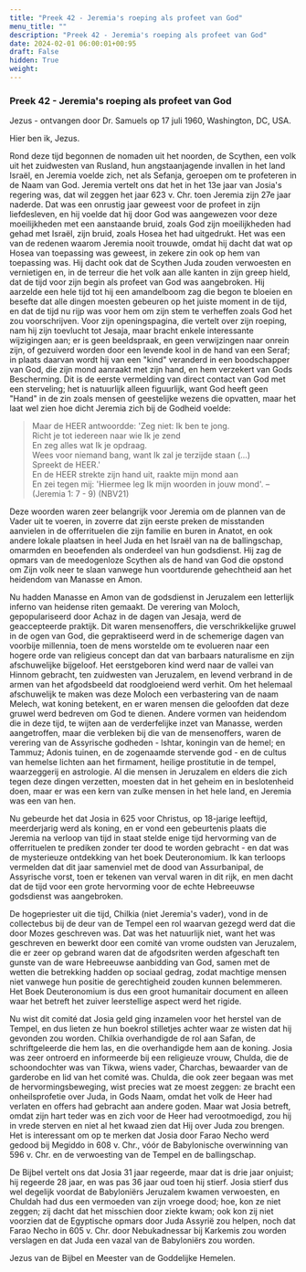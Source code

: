 ```yaml
---
title: "Preek 42 - Jeremia's roeping als profeet van God"
menu_title: ""
description: "Preek 42 - Jeremia's roeping als profeet van God"
date: 2024-02-01 06:00:01+00:95
draft: False
hidden: True
weight:
---
```

### Preek 42 - Jeremia's roeping als profeet van God

Jezus - ontvangen door Dr. Samuels op 17 juli 1960, Washington, DC, USA.

Hier ben ik, Jezus.

Rond deze tijd begonnen de nomaden uit het noorden, de Scythen, een volk uit het zuidwesten van Rusland, hun angstaanjagende invallen in het land Israël, en Jeremia voelde zich, net als Sefanja, geroepen om te profeteren in de Naam van God. Jeremia vertelt ons dat het in het 13e jaar van Josia's regering was, dat wil zeggen het jaar 623 v. Chr. toen Jeremia zijn 27e jaar naderde. Dat was een onrustig jaar geweest voor de profeet in zijn liefdesleven, en hij voelde dat hij door God was aangewezen voor deze moeilijkheden met een aanstaande bruid, zoals God zijn moeilijkheden had gehad met Israël, zijn bruid, zoals Hosea het had uitgedrukt. Het was een van de redenen waarom Jeremia nooit trouwde, omdat hij dacht dat wat op Hosea van toepassing was geweest, in zekere zin ook op hem van toepassing was. Hij dacht ook dat de Scythen Juda zouden verwoesten en vernietigen en, in de terreur die het volk aan alle kanten in zijn greep hield, dat de tijd voor zijn begin als profeet van God was aangebroken. Hij aarzelde een hele tijd tot hij een amandelboom zag die begon te bloeien en besefte dat alle dingen moesten gebeuren op het juiste moment in de tijd, en dat de tijd nu rijp was voor hem om zijn stem te verheffen zoals God het zou voorschrijven. Voor zijn openingspagina, die vertelt over zijn roeping, nam hij zijn toevlucht tot Jesaja, maar bracht enkele interessante wijzigingen aan; er is geen beeldspraak, en geen verwijzingen naar onrein zijn, of gezuiverd worden door een levende kool in de hand van een Seraf; in plaats daarvan wordt hij van een "kind" veranderd in een boodschapper van God, die zijn mond aanraakt met zijn hand, en hem verzekert van Gods Bescherming. Dit is de eerste vermelding van direct contact van God met een sterveling; het is natuurlijk alleen figuurlijk, want God heeft geen "Hand" in de zin zoals mensen of geestelijke wezens die opvatten, maar het laat wel zien hoe dicht Jeremia zich bij de Godheid voelde:

> Maar de HEER antwoordde: 'Zeg niet: Ik ben te jong.  
Richt je tot iedereen naar wie Ik je zend  
En zeg alles wat Ik je opdraag.  
Wees voor niemand bang, want Ik zal je terzijde staan (…)  
Spreekt de HEER.'  
En de HEER strekte zijn hand uit, raakte mijn mond aan  
En zei tegen mij: 'Hiermee leg Ik mijn woorden in jouw mond'. – (Jeremia 1: 7 - 9) (NBV21)

Deze woorden waren zeer belangrijk voor Jeremia om de plannen van de Vader uit te voeren, in zoverre dat zijn eerste preken de misstanden aanvielen in de offerrituelen die zijn familie en buren in Anatot, en ook andere lokale plaatsen in heel Juda en het Israël van na de ballingschap, omarmden en beoefenden als onderdeel van hun godsdienst. Hij zag de opmars van de meedogenloze Scythen als de hand van God die opstond om Zijn volk neer te slaan vanwege hun voortdurende gehechtheid aan het heidendom van Manasse en Amon.

Nu hadden Manasse en Amon van de godsdienst in Jeruzalem een letterlijk inferno van heidense riten gemaakt. De verering van Moloch, gepopulariseerd door Achaz in de dagen van Jesaja, werd de geaccepteerde praktijk. Dit waren mensenoffers, die verschrikkelijke gruwel in de ogen van God, die gepraktiseerd werd in de schemerige dagen van voorbije millennia, toen de mens worstelde om te evolueren naar een hogere orde van religieus concept dan dat van barbaars naturalisme en zijn afschuwelijke bijgeloof. Het eerstgeboren kind werd naar de vallei van Hinnom gebracht, ten zuidwesten van Jeruzalem, en levend verbrand in de armen van het afgodsbeeld dat roodgloeiend werd verhit. Om het helemaal afschuwelijk te maken was deze Moloch een verbastering van de naam Melech, wat koning betekent, en er waren mensen die geloofden dat deze gruwel werd bedreven om God te dienen. Andere vormen van heidendom die in deze tijd, te wijten aan de verderfelijke inzet van Manasse, werden aangetroffen, maar die verbleken bij die van de mensenoffers, waren de verering van de Assyrische godheden - lshtar, koningin van de hemel; en Tammuz; Adonis tuinen, en de zogenaamde stervende god - en de cultus van hemelse lichten aan het firmament, heilige prostitutie in de tempel, waarzeggerij en astrologie. Al die mensen in Jeruzalem en elders die zich tegen deze dingen verzetten, moesten dat in het geheim en in beslotenheid doen, maar er was een kern van zulke mensen in het hele land, en Jeremia was een van hen.

Nu gebeurde het dat Josia in 625 voor Christus, op 18-jarige leeftijd, meerderjarig werd als koning, en er vond een gebeurtenis plaats die Jeremia na verloop van tijd in staat stelde enige tijd hervorming van de offerrituelen te prediken zonder ter dood te worden gebracht - en dat was de mysterieuze ontdekking van het boek Deuteronomium. Ik kan terloops vermelden dat dit jaar samenviel met de dood van Assurbanipal, de Assyrische vorst, toen er tekenen van verval waren in dit rijk, en men dacht dat de tijd voor een grote hervorming voor de echte Hebreeuwse godsdienst was aangebroken.

De hogepriester uit die tijd, Chilkia (niet Jeremia's vader), vond in de collectebus bij de deur van de Tempel een rol waarvan gezegd werd dat die door Mozes geschreven was. Dat was het natuurlijk niet, want het was geschreven en bewerkt door een comité van vrome oudsten van Jeruzalem, die er zeer op gebrand waren dat de afgodsriten werden afgeschaft ten gunste van de ware Hebreeuwse aanbidding van God, samen met de wetten die betrekking hadden op sociaal gedrag, zodat machtige mensen niet vanwege hun positie de gerechtigheid zouden kunnen belemmeren. Het Boek Deuteronomium is dus een groot humanitair document en alleen waar het betreft het zuiver leerstellige aspect werd het rigide.

Nu wist dit comité dat Josia geld ging inzamelen voor het herstel van de Tempel, en dus lieten ze hun boekrol stilletjes achter waar ze wisten dat hij gevonden zou worden. Chilkia overhandigde de rol aan Safan, de schriftgeleerde die hem las, en die overhandigde hem aan de koning. Josia was zeer ontroerd en informeerde bij een religieuze vrouw, Chulda, die de schoondochter was van Tikwa, wiens vader, Charchas, bewaarder van de garderobe en lid van het comité was. Chulda, die ook zeer begaan was met de hervormingsbeweging, wist precies wat ze moest zeggen: ze bracht een onheilsprofetie over Juda, in Gods Naam, omdat het volk de Heer had verlaten en offers had gebracht aan andere goden. Maar wat Josia betreft, omdat zijn hart teder was en zich voor de Heer had verootmoedigd, zou hij in vrede sterven en niet al het kwaad zien dat Hij over Juda zou brengen. Het is interessant om op te merken dat Josia door Farao Necho werd gedood bij Megiddo in 608 v. Chr., vóór de Babylonische overwinning van 596 v. Chr. en de verwoesting van de Tempel en de ballingschap.

De Bijbel vertelt ons dat Josia 31 jaar regeerde, maar dat is drie jaar onjuist; hij regeerde 28 jaar, en was pas 36 jaar oud toen hij stierf. Josia stierf dus wel degelijk voordat de Babyloniërs Jeruzalem kwamen verwoesten, en Chuldah had dus een vermoeden van zijn vroege dood; hoe, kon ze niet zeggen; zij dacht dat het misschien door ziekte kwam; ook kon zij niet voorzien dat de Egyptische opmars door Juda Assyrië zou helpen, noch dat Farao Necho in 605 v. Chr. door Nebukadnessar bij Karkemis zou worden verslagen en dat Juda een vazal van de Babyloniërs zou worden.

Jezus van de Bijbel en Meester van de Goddelijke Hemelen.
